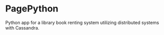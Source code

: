 # PagePython
Python app for a library book renting system utilizing distributed systems with Cassandra.
